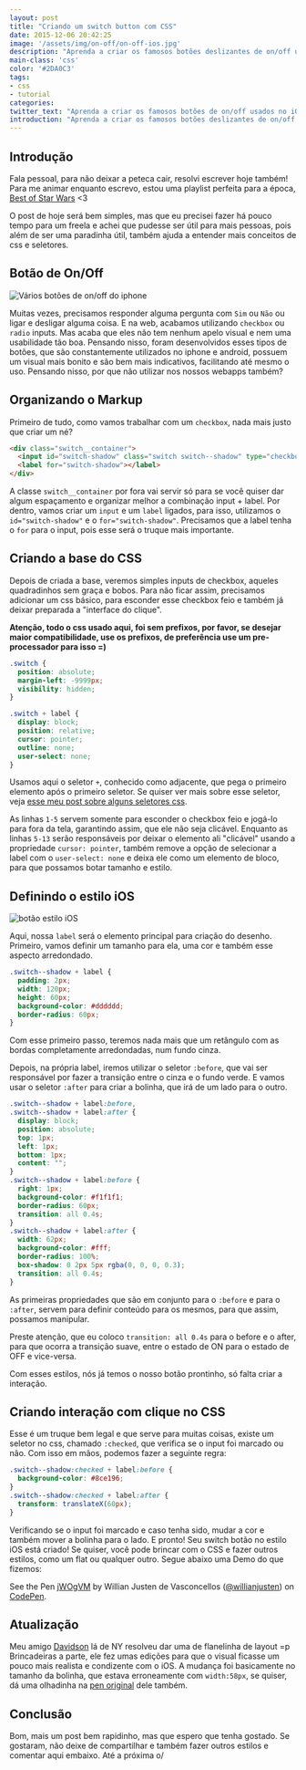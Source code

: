 ```yaml
---
layout: post
title: "Criando um switch button com CSS"
date: 2015-12-06 20:42:25
image: '/assets/img/on-off/on-off-ios.jpg'
description: "Aprenda a criar os famosos botões deslizantes de on/off usados no iOS, Android e WebApps."
main-class: 'css'
color: '#2DA0C3'
tags:
- css
- tutorial
categories:
twitter_text: "Aprenda a criar os famosos botões de on/off usados no iOS, Android e WebApps."
introduction: "Aprenda a criar os famosos botões deslizantes de on/off usados no iOS, Android e WebApps. E deixe a usabilidade do seu sistema melhor."
---
```


## Introdução

Fala pessoal, para não deixar a peteca cair, resolvi escrever hoje também! Para me animar enquanto escrevo, estou uma playlist perfeita para a época, [Best of Star Wars](https://open.spotify.com/user/spotify/playlist/09H7xj3DbNhS8gbJg0biU0) <3

O post de hoje será bem simples, mas que eu precisei fazer há pouco tempo para um freela e achei que pudesse ser útil para mais pessoas, pois além de ser uma paradinha útil, também ajuda a entender mais conceitos de css e seletores.

## Botão de On/Off

![Vários botões de on/off do iphone](/assets/img/on-off/on-off-ios.jpg)

Muitas vezes, precisamos responder alguma pergunta com `Sim` ou `Não` ou ligar e desligar alguma coisa. E na web, acabamos utilizando `checkbox` ou `radio` inputs. Mas acaba que eles não tem nenhum apelo visual e nem uma usabilidade tão boa. Pensando nisso, foram desenvolvidos esses tipos de botões, que são constantemente utilizados no iphone e android, possuem um visual mais bonito e são bem mais indicativos, facilitando até mesmo o uso. Pensando nisso, por que não utilizar nos nossos webapps também?

## Organizando o Markup

Primeiro de tudo, como vamos trabalhar com um `checkbox`, nada mais justo que criar um né?

```html
<div class="switch__container">
  <input id="switch-shadow" class="switch switch--shadow" type="checkbox">
  <label for="switch-shadow"></label>
</div>
```

A classe `switch__container` por fora vai servir só para se você quiser dar algum espaçamento e organizar melhor a combinação input + label. Por dentro, vamos criar um `input` e um `label` ligados, para isso, utilizamos o `id="switch-shadow"` e o `for="switch-shadow"`. Precisamos que a label tenha o `for` para o input, pois esse será o truque mais importante.

## Criando a base do CSS

Depois de criada a base, veremos simples inputs de checkbox, aqueles quadradinhos sem graça e bobos. Para não ficar assim, precisamos adicionar um css básico, para esconder esse checkbox feio e também já deixar preparada a "interface do clique".

**Atenção, todo o css usado aqui, foi sem prefixos, por favor, se desejar maior compatibilidade, use os prefixos, de preferência use um pre-processador para isso =)**

```css
.switch {
  position: absolute;
  margin-left: -9999px;
  visibility: hidden;
}

.switch + label {
  display: block;
  position: relative;
  cursor: pointer;
  outline: none;
  user-select: none;
}
```

Usamos aqui o seletor `+`, conhecido como adjacente, que pega o primeiro elemento após o primeiro seletor. Se quiser ver mais sobre esse seletor, veja [esse meu post sobre alguns seletores css](https://willianjusten.com.br/alguns-seletores-css-importantes-para-aprender/).

As linhas `1-5` servem somente para esconder o checkbox feio e jogá-lo para fora da tela, garantindo assim, que ele não seja clicável. Enquanto as linhas `5-13` serão responsáveis por deixar o elemento ali "clicável" usando a propriedade `cursor: pointer`, também remove a opção de selecionar a label com o `user-select: none` e deixa ele como um elemento de bloco, para que possamos botar tamanho e estilo.

## Definindo o estilo iOS

![botão estilo iOS](/assets/img/on-off/switch-button.gif)

Aqui, nossa `label` será o elemento principal para criação do desenho. Primeiro, vamos definir um tamanho para ela, uma cor e também esse aspecto arredondado.

```css
.switch--shadow + label {
  padding: 2px;
  width: 120px;
  height: 60px;
  background-color: #dddddd;
  border-radius: 60px;
}
```

Com esse primeiro passo, teremos nada mais que um retângulo com as bordas completamente arredondadas, num fundo cinza.

Depois, na própria label, iremos utilizar o seletor `:before`, que vai ser responsável por fazer a transição entre o cinza e o fundo verde. E vamos usar o seletor `:after` para criar a bolinha, que irá de um lado para o outro.

```css
.switch--shadow + label:before,
.switch--shadow + label:after {
  display: block;
  position: absolute;
  top: 1px;
  left: 1px;
  bottom: 1px;
  content: "";
}
.switch--shadow + label:before {
  right: 1px;
  background-color: #f1f1f1;
  border-radius: 60px;
  transition: all 0.4s;
}
.switch--shadow + label:after {
  width: 62px;
  background-color: #fff;
  border-radius: 100%;
  box-shadow: 0 2px 5px rgba(0, 0, 0, 0.3);
  transition: all 0.4s;
}
```

As primeiras propriedades que são em conjunto para o `:before` e para o `:after`, servem para definir conteúdo para os mesmos, para que assim, possamos manipular.

Preste atenção, que eu coloco `transition: all 0.4s` para o before e o after, para que ocorra a transição suave, entre o estado de ON para o estado de OFF e vice-versa.

Com esses estilos, nós já temos o nosso botão prontinho, só falta criar a interação.

## Criando interação com clique no CSS

Esse é um truque bem legal e que serve para muitas coisas, existe um seletor no css, chamado `:checked`, que verifica se o input foi marcado ou não. Com isso em mãos, podemos fazer a seguinte regra:

```css
.switch--shadow:checked + label:before {
  background-color: #8ce196;
}
.switch--shadow:checked + label:after {
  transform: translateX(60px);
}
```

Verificando se o input foi marcado e caso tenha sido, mudar a cor e também mover a bolinha para o lado. E pronto! Seu switch botão no estilo iOS está criado! Se quiser, você pode brincar com o CSS e fazer outros estilos, como um flat ou qualquer outro. Segue abaixo uma Demo do que fizemos:

<p data-height="266" data-theme-id="11319" data-slug-hash="jWOgVM" data-default-tab="result" data-user="willianjusten" class='codepen'>See the Pen <a href='http://codepen.io/willianjusten/pen/jWOgVM/'>jWOgVM</a> by Willian Justen de Vasconcellos (<a href='http://codepen.io/willianjusten'>@willianjusten</a>) on <a href='http://codepen.io'>CodePen</a>.</p>
<script src="//assets.codepen.io/assets/embed/ei.js"></script>

## Atualização

Meu amigo [Davidson](https://twitter.com/davidsonFellipe) lá de NY resolveu dar uma de flanelinha de layout =p
Brincadeiras a parte, ele fez umas edições para que o visual ficasse um pouco mais realista e condizente com o iOS. A mudança foi basicamente no tamanho da bolinha, que estava erroneamente com `width:58px`, se quiser, dá uma olhadinha na [pen original](http://codepen.io/fellipe/pen/adzmPR) dele também.

## Conclusão

Bom, mais um post bem rapidinho, mas que espero que tenha gostado. Se gostaram, não deixe de compartilhar e também fazer outros estilos e comentar aqui embaixo. Até a próxima o/
